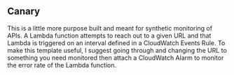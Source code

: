 ## Canary

This is a little more purpose built and meant for synthetic monitoring of APIs. A Lambda function attempts to reach out to a given URL and that Lambda is triggered on an interval defined in a CloudWatch Events Rule. To make this template useful, I suggest going through and changing the URL to something you need monitored then attach a CloudWatch Alarm to monitor the error rate of the Lambda function.